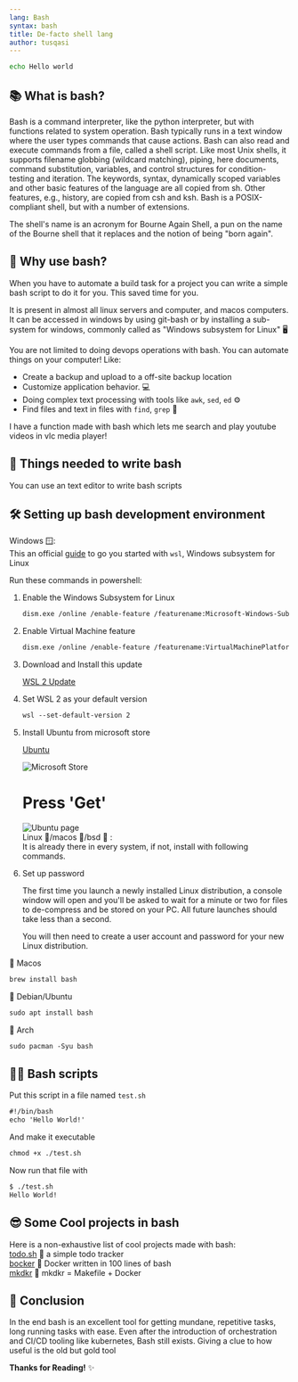 ```yaml
---
lang: Bash
syntax: bash
title: De-facto shell lang
author: tusqasi
---
```


```bash
echo Hello world
```

## 📚 What is bash?

Bash is a command interpreter, like the python interpreter, but with functions
related to system operation. Bash typically runs in a text window where the user types commands that cause actions. Bash can also read and execute commands from a file, called a shell script. Like most Unix shells, it supports filename globbing (wildcard matching), piping, here documents, command substitution, variables, and control structures for condition-testing and iteration. The keywords, syntax, dynamically scoped variables and other basic features of the language are all copied from sh. Other features, e.g., history, are copied from csh and ksh. Bash is a POSIX-compliant shell, but with a number of extensions.

The shell's name is an acronym for Bourne Again Shell, a pun on the name of the Bourne shell that it replaces and the notion of being "born again".

## 🤔 Why use bash?

When you have to automate a build task for a project you can
write a simple bash script to do it for you.  This saved time
for you.  

It is present in almost all linux servers and computer, and macos computers.  
It can be accessed in windows by using git-bash or by installing a sub-system for windows, commonly called as "Windows subsystem for Linux" 🖥  

You are not limited to doing devops operations with bash. You can automate things on your computer!
Like:  

- Create a backup and upload to a off-site backup location 
- Customize application behavior.  💻  
- Doing complex text processing with tools like `awk`, `sed`, `ed` ⚙  
- Find files and text in files with `find`, `grep`  🔎  
  
I have a function made with bash which lets me search and play youtube videos in vlc media player!

## 📝 Things needed to write bash

You can use an text editor to write bash scripts

## 🛠️ Setting up bash development environment

Windows 🪟:  
This an official [guide](https://docs.microsoft.com/en-us/windows/wsl/install-win10) to go you started with `wsl`, Windows subsystem for Linux

Run these commands in powershell:

1. Enable the Windows Subsystem for Linux  

    ```md
    dism.exe /online /enable-feature /featurename:Microsoft-Windows-Subsystem-Linux /all /norestart  
    ```

2. Enable Virtual Machine feature  

    ```md
    dism.exe /online /enable-feature /featurename:VirtualMachinePlatform /all /norestart  
    ```

3. Download and Install this update  

    [WSL 2 Update](https://wslstorestorage.blob.core.windows.net/wslblob/wsl_update_x64.msi)

4. Set WSL 2 as your default version  

    ```md
    wsl --set-default-version 2  
    ```

5. Install Ubuntu from microsoft store  

    [Ubuntu](https://www.microsoft.com/store/apps/9N9TNGVNDL3Q)  

    ![Microsoft Store](https://docs.microsoft.com/en-us/windows/wsl/media/store.png)  

    <h1>Press 'Get'</h1>  

    ![Ubuntu page](https://docs.microsoft.com/en-us/windows/wsl/media/ubuntustore.png)  
    Linux 🐧/macos 🍎/bsd  🚩 :  
    It is already there in every system, if not, install with following commands.

6. Set up password  

    The first time you launch a newly installed Linux distribution, a console window will open and you'll be asked to wait for a minute or two for files to de-compress and be stored on your PC. All future launches should take less than a second.

    You will then need to create a user account and password for your new Linux distribution.

🍎 Macos

```md
brew install bash
```

🐧 Debian/Ubuntu

```md
sudo apt install bash
```

🐧 Arch 

```md
sudo pacman -Syu bash
```

## 🏃‍♂️ Bash scripts  

Put this script in a file named `test.sh`  

```md
#!/bin/bash
echo 'Hello World!'
```

And make it executable  

```md
chmod +x ./test.sh
```

Now run that file with

```md
$ ./test.sh
Hello World!

```

## 😎 Some Cool projects in bash

Here is a non-exhaustive list of cool projects made with bash:  
[todo.sh](https://github.com/todotxt/todo.txt-cli) 📒 a simple todo tracker  
[bocker](https://github.com/p8952/bocker) 🐋 Docker written in 100 lines of bash  
[mkdkr](https://github.com/rosineygp/mkdkr) 🐐 mkdkr = Makefile + Docker  

## 📑 Conclusion  

In the end bash is an excellent tool for getting mundane, repetitive tasks, long running tasks with ease. Even after the introduction of orchestration and CI/CD tooling like kubernetes, Bash still exists. Giving a clue to how useful is the old but gold tool  

**Thanks for Reading!** ✨